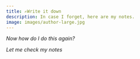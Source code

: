 ```yaml
---
title: ✍️Write it down
description: In case I forget, here are my notes. 
image: images/author-large.jpg
---
```


_Now how do I do this again?_

_Let me check my notes_
